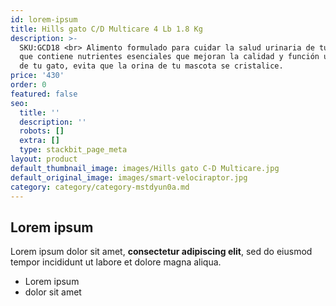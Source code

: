 ```yaml
---
id: lorem-ipsum
title: Hills gato C/D Multicare 4 Lb 1.8 Kg
description: >-
  SKU:GCD18 <br> Alimento formulado para cuidar la salud urinaria de tu gato ya
  que contiene nutrientes esenciales que mejoran la calidad y función urinarias
  de tu gato, evita que la orina de tu mascota se cristalice.
price: '430'
order: 0
featured: false
seo:
  title: ''
  description: ''
  robots: []
  extra: []
  type: stackbit_page_meta
layout: product
default_thumbnail_image: images/Hills gato C-D Multicare.jpg
default_original_image: images/smart-velociraptor.jpg
category: category/category-mstdyun0a.md
---
```

## Lorem ipsum

Lorem ipsum dolor sit amet, **consectetur adipiscing elit**, sed do eiusmod tempor incididunt ut labore et dolore magna aliqua.

- Lorem ipsum
- dolor sit amet